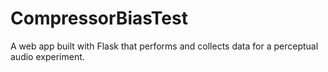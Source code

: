 # CompressorBiasTest
A web app built with Flask that performs and collects data for a perceptual audio experiment.
